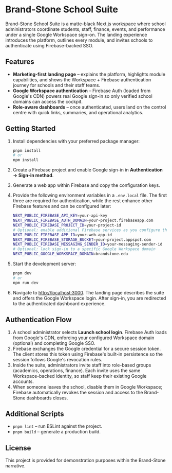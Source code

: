 # Brand-Stone School Suite

Brand-Stone School Suite is a matte-black Next.js workspace where school administrators coordinate students, staff, finance, events, and performance under a single Google Workspace sign-on. The landing experience introduces the platform, outlines every module, and invites schools to authenticate using Firebase-backed SSO.

## Features

- **Marketing-first landing page** – explains the platform, highlights module capabilities, and shows the Workspace + Firebase authentication journey for schools and their staff teams.
- **Google Workspace authentication** – Firebase Auth (loaded from Google&apos;s CDN) powers real Google sign-in so only verified school domains can access the cockpit.
- **Role-aware dashboards** – once authenticated, users land on the control centre with quick links, summaries, and operational analytics.

## Getting Started

1. Install dependencies with your preferred package manager:

   ```bash
   pnpm install
   # or
   npm install
   ```

2. Create a Firebase project and enable Google sign-in in **Authentication → Sign-in method**.
3. Generate a web app within Firebase and copy the configuration keys.
4. Provide the following environment variables in a `.env.local` file. The first three are required for authentication, while the rest enhance other Firebase features and can be configured later:

   ```bash
   NEXT_PUBLIC_FIREBASE_API_KEY=your-api-key
   NEXT_PUBLIC_FIREBASE_AUTH_DOMAIN=your-project.firebaseapp.com
   NEXT_PUBLIC_FIREBASE_PROJECT_ID=your-project-id
   # Optional: enable additional Firebase services as you configure them
   NEXT_PUBLIC_FIREBASE_APP_ID=your-web-app-id
   NEXT_PUBLIC_FIREBASE_STORAGE_BUCKET=your-project.appspot.com
   NEXT_PUBLIC_FIREBASE_MESSAGING_SENDER_ID=your-messaging-sender-id
   # Optional: lock sign-in to a specific Google Workspace domain
   NEXT_PUBLIC_GOOGLE_WORKSPACE_DOMAIN=brandstone.edu
   ```

5. Start the development server:

   ```bash
   pnpm dev
   # or
   npm run dev
   ```

6. Navigate to [http://localhost:3000](http://localhost:3000). The landing page describes the suite and offers the Google Workspace login. After sign-in, you are redirected to the authenticated dashboard experience.

## Authentication Flow

1. A school administrator selects **Launch school login**. Firebase Auth loads from Google&apos;s CDN, enforcing your configured Workspace domain (optional) and completing Google SSO.
2. Firebase exchanges the Google credential for a secure session token. The client stores this token using Firebase&apos;s built-in persistence so the session follows Google&apos;s revocation rules.
3. Inside the suite, administrators invite staff into role-based groups (academics, operations, finance). Each invite uses the same Workspace-backed identity, so staff keep their existing Google accounts.
4. When someone leaves the school, disable them in Google Workspace; Firebase automatically revokes the session and access to the Brand-Stone dashboards closes.

## Additional Scripts

- `pnpm lint` – run ESLint against the project.
- `pnpm build` – generate a production build.

## License

This project is provided for demonstration purposes within the Brand-Stone narrative.
